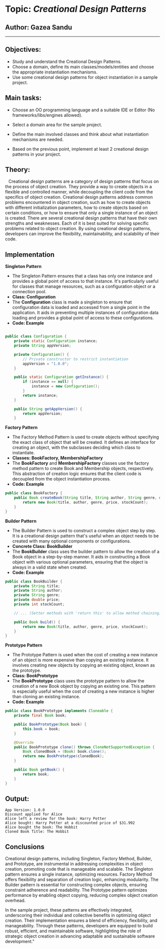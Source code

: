# Topic: *Creational Design Patterns*

## Author: Gazea Sandu


----

## Objectives:

* Study and understand the Creational Design Patterns.
* Choose a domain, define its main classes/models/entities and choose the appropriate instantiation mechanisms.
* Use some creational design patterns for object instantiation in a sample project.

## Main tasks:
* Choose an OO programming language and a suitable IDE or Editor (No frameworks/libs/engines allowed).

* Select a domain area for the sample project.

* Define the main involved classes and think about what instantiation mechanisms are needed.

* Based on the previous point, implement at least 2 creational design patterns in your project.



## Theory:
&ensp; Creational design patterns are a category of design patterns that focus on the process of object creation. They provide a way to create objects in a flexible and controlled manner, while decoupling the client code from the specifics of object creation. Creational design patterns address common problems encountered in object creation, such as how to create objects with different initialization parameters, how to create objects based on certain conditions, or how to ensure that only a single instance of an object is created. There are several creational design patterns that have their own strengths and weaknesses. Each of it is best suited for solving specific problems related to object creation. By using creational design patterns, developers can improve the flexibility, maintainability, and scalability of their code.

## Implementation
__Singleton Pattern__
*  The Singleton Pattern ensures that a class has only one instance and provides a global point of access to that instance. It's particularly useful for classes that manage resources, such as a configuration object or a connection pool.
* __Class: Configuration__
* The __Configuration__ class is made a singleton to ensure that configuration data is loaded and accessed from a single point in the application. It aids in preventing multiple instances of configuration data loading and provides a global point of access to these configurations.
* __Code: Example__
```java

public class Configuration {
    private static Configuration instance;
    private String appVersion;

    private Configuration() {
        // Private constructor to restrict instantiation
        appVersion = "1.0.0";
    }

    public static Configuration getInstance() {
        if (instance == null) {
            instance = new Configuration();
        }
        return instance;
    }

    public String getAppVersion() {
        return appVersion;
    }


```

__Factory Pattern__
*   The Factory Method Pattern is used to create objects without specifying the exact class of object that will be created. It defines an interface for creating an object, with the subclasses deciding which class to instantiate.
* __Classes: BookFactory, MembershipFactory__
* The __BookFactory__ and __MembershipFactory__ classes use the factory method pattern to create Book and Membership objects, respectively. This abstraction of creation logic ensures that the client code is decoupled from the object instantiation process.
* __Code: Example__
```java
public class BookFactory {
    public Book createBook(String title, String author, String genre, double price, int stockCount) {
        return new Book(title, author, genre, price, stockCount);
    }
}

```
__Builder Pattern__
*   The Builder Pattern is used to construct a complex object step by step. It is a creational design pattern that's useful when an object needs to be created with many optional components or configurations.
* __Concrete Class: BookBuilder__
* The __BookBuilder__ class uses the builder pattern to allow the creation of a Book object in a step-by-step manner. It aids in constructing a Book object with various optional parameters, ensuring that the object is always in a valid state when created.
* __Code: Example__

```java
public class BookBuilder {
    private String title;
    private String author;
    private String genre;
    private double price;
    private int stockCount;

    // ... (Setter methods with 'return this' to allow method chaining)

    public Book build() {
        return new Book(title, author, genre, price, stockCount);
    }
}

```
__Prototype Pattern__
*   The Prototype Pattern is used when the cost of creating a new instance of an object is more expensive than copying an existing instance. It involves creating new objects by copying an existing object, known as the prototype. 
* __Class: BookPrototype__
* The __BookPrototype__ class uses the prototype pattern to allow the creation of a new Book object by copying an existing one. This pattern is especially useful when the cost of creating a new instance is higher than cloning an existing instance.
* __Code: Example__
```java
public class BookPrototype implements Cloneable {
    private final Book book;

    public BookPrototype(Book book) {
        this.book = book;
    }

    @Override
    public BookPrototype clone() throws CloneNotSupportedException {
        Book clonedBook = (Book) book.clone();
        return new BookPrototype(clonedBook);
    }

    public Book getBook() {
        return book;
    }
}

```

## Output:
```
App Version: 1.0.0
Discount applied for Alice
Alice left a review for the book: Harry Potter
Alice bought: Harry Potter at a discounted price of $31.992
Alice bought the book: The Hobbit
Cloned Book Title: The Hobbit

```


## Conclusions
Creational design patterns, including Singleton, Factory Method, Builder, and Prototype, are instrumental in addressing complexities in object creation, promoting code that is manageable and scalable. The Singleton pattern ensures a single instance, optimizing resources. Factory Method offers flexibility and separation of creation logic, enhancing modularity. The Builder pattern is essential for constructing complex objects, ensuring constraint adherence and readability. The Prototype pattern optimizes performance by enabling object copying, reducing complex object creation overhead.

In the sample project, these patterns are effectively integrated, underscoring their individual and collective benefits in optimizing object creation. Their implementation ensures a blend of efficiency, flexibility, and manageability. Through these patterns, developers are equipped to build robust, efficient, and maintainable software, highlighting the role of strategic object creation in advancing adaptable and sustainable software development."
